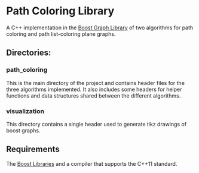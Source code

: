 # Path Coloring Library
 A C++ implementation in the [Boost Graph Library](http://www.boost.org/doc/libs/1_64_0/libs/graph/doc/index.html) of two algorithms for path
 coloring and path list-coloring plane graphs.

## Directories:

### path_coloring
 This is the main directory of the project and contains header files for the
 three algorithms implemented. It also includes some headers for helper functions
 and data structures shared between the different algorithms. 

### visualization
 This directory contains a single header used to generate tikz drawings of
 boost graphs.

## Requirements
 The [Boost Libraries](http://www.boost.org/) and a compiler that supports the
 C++11 standard.
